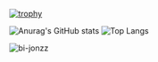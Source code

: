 
[![trophy](https://github-profile-trophy.vercel.app/?username=bi-jonzz)](https://github.com/ryo-ma/github-profile-trophy)

![Anurag's GitHub stats](https://github-readme-stats.vercel.app/api?username=bi-jonzz&show_icons=true)
![Top Langs](https://github-readme-stats.vercel.app/api/top-langs/?username=bi-jonzz)

<p><img align="center" src="https://github-readme-streak-stats.herokuapp.com/?user=bi-jonzz&" alt="bi-jonzz" /></p>

<!--
**bi-jonzz/bi-jonzz** is a ✨ _special_ ✨ repository because its `README.md` (this file) appears on your GitHub profile.

Here are some ideas to get you started:

- 🔭 I’m currently working on ...
- 🌱 I’m currently learning ...
- 👯 I’m looking to collaborate on ...
- 🤔 I’m looking for help with ...
- 💬 Ask me about ...
- 📫 How to reach me: ...
- 😄 Pronouns: ...
- ⚡ Fun fact: ...
-->

